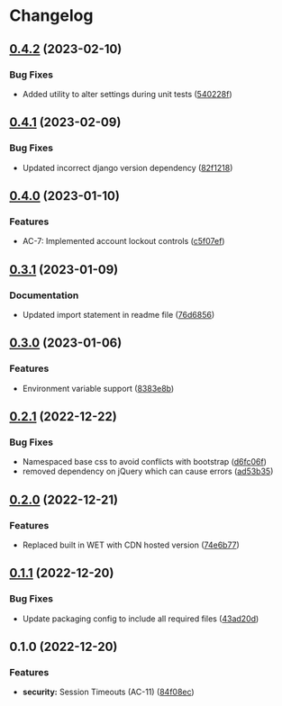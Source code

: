 # Changelog

## [0.4.2](https://github.com/PHACDataHub/django-phac_aspc-helpers/compare/v0.4.1...v0.4.2) (2023-02-10)


### Bug Fixes

* Added utility to alter settings during unit tests ([540228f](https://github.com/PHACDataHub/django-phac_aspc-helpers/commit/540228ffed72d44095a8e7776b1b164a7d2f92b8))

## [0.4.1](https://github.com/PHACDataHub/django-phac_aspc-helpers/compare/v0.4.0...v0.4.1) (2023-02-09)


### Bug Fixes

* Updated incorrect django version dependency ([82f1218](https://github.com/PHACDataHub/django-phac_aspc-helpers/commit/82f1218f9aeefdd8bf345a68cfe32e78806a9c6f))

## [0.4.0](https://github.com/PHACDataHub/django-phac_aspc-helpers/compare/v0.3.1...v0.4.0) (2023-01-10)


### Features

* AC-7: Implemented account lockout controls ([c5f07ef](https://github.com/PHACDataHub/django-phac_aspc-helpers/commit/c5f07efb554181f9cb81716f8861b61901afca56))

## [0.3.1](https://github.com/PHACDataHub/django-phac_aspc-helpers/compare/v0.3.0...v0.3.1) (2023-01-09)


### Documentation

* Updated import statement in readme file ([76d6856](https://github.com/PHACDataHub/django-phac_aspc-helpers/commit/76d685679a055f380e290c408c4e13f3d46dd67e))

## [0.3.0](https://github.com/PHACDataHub/django-phac_aspc-helpers/compare/v0.2.1...v0.3.0) (2023-01-06)


### Features

* Environment variable support ([8383e8b](https://github.com/PHACDataHub/django-phac_aspc-helpers/commit/8383e8b62556f31658f0309be7ab699bab23ca05))

## [0.2.1](https://github.com/PHACDataHub/django-phac_aspc-helpers/compare/v0.2.0...v0.2.1) (2022-12-22)


### Bug Fixes

* Namespaced base css to avoid conflicts with bootstrap ([d6fc06f](https://github.com/PHACDataHub/django-phac_aspc-helpers/commit/d6fc06fe97389723813c69a9065fe5454e340980))
* removed dependency on jQuery which can cause errors ([ad53b35](https://github.com/PHACDataHub/django-phac_aspc-helpers/commit/ad53b355955be6cee6a1a2d801146b68eeb80fb1))

## [0.2.0](https://github.com/PHACDataHub/django-phac_aspc-helpers/compare/v0.1.1...v0.2.0) (2022-12-21)


### Features

* Replaced built in WET with CDN hosted version ([74e6b77](https://github.com/PHACDataHub/django-phac_aspc-helpers/commit/74e6b7765c02afac478b488f70f7063fe4ad35b9))

## [0.1.1](https://github.com/PHACDataHub/django-phac_aspc-helpers/compare/v0.1.0...v0.1.1) (2022-12-20)


### Bug Fixes

* Update packaging config to include all required files ([43ad20d](https://github.com/PHACDataHub/django-phac_aspc-helpers/commit/43ad20d2432bc3eb825af98269e613f098543fc2))

## 0.1.0 (2022-12-20)


### Features

* **security:** Session Timeouts (AC-11) ([84f08ec](https://github.com/PHACDataHub/django-phac_aspc-helpers/commit/84f08eccdb312d4b0d2be5df6b864de86539041b))
